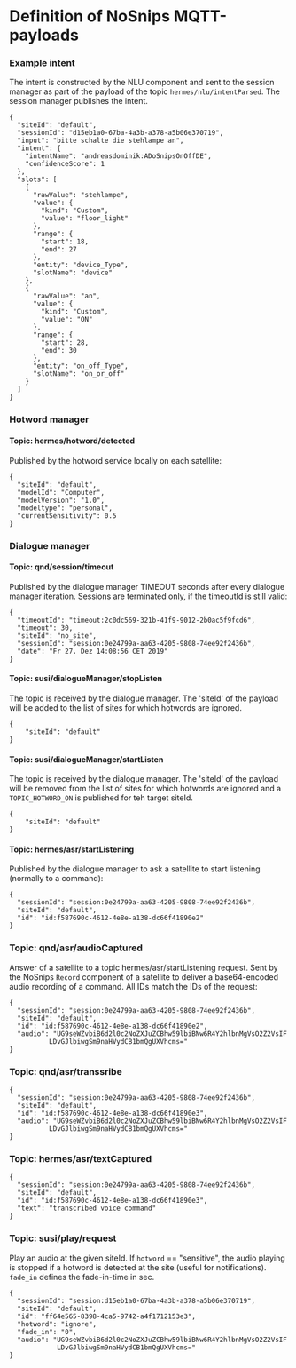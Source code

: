 
# Definition of NoSnips MQTT-payloads

### Example intent

The intent is constructed by the NLU component and sent to the session manager
as part of the payload of the topic `hermes/nlu/intentParsed`.
The session manager publishes the intent.

```
{
  "siteId": "default",
  "sessionId": "d15eb1a0-67ba-4a3b-a378-a5b06e370719",
  "input": "bitte schalte die stehlampe an",
  "intent": {
    "intentName": "andreasdominik:ADoSnipsOnOffDE",
    "confidenceScore": 1
  },
  "slots": [
    {
      "rawValue": "stehlampe",
      "value": {
        "kind": "Custom",
        "value": "floor_light"
      },
      "range": {
        "start": 18,
        "end": 27
      },
      "entity": "device_Type",
      "slotName": "device"
    },
    {
      "rawValue": "an",
      "value": {
        "kind": "Custom",
        "value": "ON"
      },
      "range": {
        "start": 28,
        "end": 30
      },
      "entity": "on_off_Type",
      "slotName": "on_or_off"
    }
  ]
}
```


### Hotword manager

#### Topic: hermes/hotword/detected

Published by the hotword service locally on each satellite:

```
{
  "siteId": "default",
  "modelId": "Computer",
  "modelVersion": "1.0",
  "modeltype": "personal",
  "currentSensitivity": 0.5
}
```



### Dialogue manager

#### Topic: qnd/session/timeout

Published by the dialogue manager TIMEOUT seconds after every
dialogue manager iteration. Sessions are terminated only, if
the timeoutId is still valid:

```
{
  "timeoutId": "timeout:2c0dc569-321b-41f9-9012-2b0ac5f9fcd6",
  "timeout": 30,
  "siteId": "no_site",
  "sessionId": "session:0e24799a-aa63-4205-9808-74ee92f2436b",
  "date": "Fr 27. Dez 14:08:56 CET 2019"
}
```


#### Topic: susi/dialogueManager/stopListen

The topic is received by the dialogue manager. The 'siteId' of the payload will
be added to the list of sites for which hotwords are ignored.

```
{
    "siteId": "default"
}
```



#### Topic: susi/dialogueManager/startListen

The topic is received by the dialogue manager. The 'siteId' of the payload will
be removed from the list of sites for which hotwords are ignored and
a `TOPIC_HOTWORD_ON` is published for teh target siteId.

```
{
    "siteId": "default"
}
```

#### Topic: hermes/asr/startListening

Published by the dialogue manager to ask a satellite to start
listening (normally to a command):

```
{
  "sessionId": "session:0e24799a-aa63-4205-9808-74ee92f2436b",
  "siteId": "default",
  "id": "id:f587690c-4612-4e8e-a138-dc66f41890e2"
}
```

### Topic: qnd/asr/audioCaptured

Answer of a satellite to a topic hermes/asr/startListening request.
Sent by the NoSnips `Record` component of a satellite
to deliver a base64-encoded audio recording of a command.
All IDs match the IDs of the request:

```
{
  "sessionId": "session:0e24799a-aa63-4205-9808-74ee92f2436b",
  "siteId": "default",
  "id": "id:f587690c-4612-4e8e-a138-dc66f41890e2",
  "audio": "UG9seWZvbiB6d2l0c2NoZXJuZCBhw59lbiBNw6R4Y2hlbnMgVsO2Z2VsIF
          LDvGJlbiwgSm9naHVydCB1bmQgUXVhcms="
}
```

### Topic: qnd/asr/transsribe

```
{
  "sessionId": "session:0e24799a-aa63-4205-9808-74ee92f2436b",
  "siteId": "default",
  "id": "id:f587690c-4612-4e8e-a138-dc66f41890e3",
  "audio": "UG9seWZvbiB6d2l0c2NoZXJuZCBhw59lbiBNw6R4Y2hlbnMgVsO2Z2VsIF
          LDvGJlbiwgSm9naHVydCB1bmQgUXVhcms="
}
```

### Topic: hermes/asr/textCaptured

```
{
  "sessionId": "session:0e24799a-aa63-4205-9808-74ee92f2436b",
  "siteId": "default",
  "id": "id:f587690c-4612-4e8e-a138-dc66f41890e3",
  "text": "transcribed voice command"
}
```

### Topic: susi/play/request

Play an audio at the given siteId.
If `hotword` == "sensitive", the audio playing is stopped if a hotword is
detected at the site (useful for notifications).
`fade_in` defines the fade-in-time in sec.

```
{
  "sessionId": "session:d15eb1a0-67ba-4a3b-a378-a5b06e370719",
  "siteId": "default",
  "id": "ff64e565-8398-4ca5-9742-a4f1712153e3",
  "hotword": "ignore",
  "fade_in": "0",
  "audio": "UG9seWZvbiB6d2l0c2NoZXJuZCBhw59lbiBNw6R4Y2hlbnMgVsO2Z2VsIF
            LDvGJlbiwgSm9naHVydCB1bmQgUXVhcms="
}
```  
